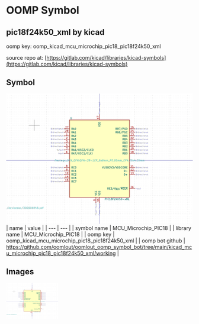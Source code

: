 # OOMP Symbol  
## pic18f24k50_xml  by kicad  
  
oomp key: oomp_kicad_mcu_microchip_pic18_pic18f24k50_xml  
  
source repo at: [https://gitlab.com/kicad/libraries/kicad-symbols](https://gitlab.com/kicad/libraries/kicad-symbols)  
## Symbol  
  
[![working.png](working_600.png)](working.png)  
| name | value | 
| --- | --- | 
| symbol name | MCU_Microchip_PIC18 | 
| library name | MCU_Microchip_PIC18 | 
| oomp key | oomp_kicad_mcu_microchip_pic18_pic18f24k50_xml | 
| oomp bot github | https://github.com/oomlout/oomlout_oomp_symbol_bot/tree/main/kicad_mcu_microchip_pic18_pic18f24k50_xml/working | 
## Images  
  
[![working.png](working_140.png)](working.png)  
